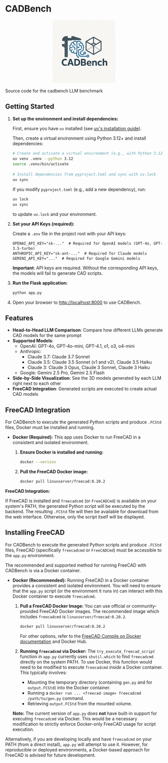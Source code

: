 # CADBench

<p align="center">
  <img src="static/logo.png" alt="CADBench Logo" width="200"/>
</p>

Source code for the cadbench LLM benchmark

## Getting Started

1.  **Set up the environment and install dependencies:**

    First, ensure you have `uv` installed (see [uv's installation guide](https://github.com/astral-sh/uv#installation)).

    Then, create a virtual environment using Python 3.12+ and install dependencies:

    ```bash
    # Create and activate a virtual environment (e.g., with Python 3.12)
    uv venv .venv --python 3.12
    source .venv/bin/activate

    # Install dependencies from pyproject.toml and sync with uv.lock
    uv sync
    ```

    If you modify `pyproject.toml` (e.g., add a new dependency), run:
    ```bash
    uv lock
    uv sync
    ```
    to update `uv.lock` and your environment.

2.  **Set your API Keys (required):**

    Create a `.env` file in the project root with your API keys:

    ```env
    OPENAI_API_KEY="sk-..."  # Required for OpenAI models (GPT-4o, GPT-3.5-turbo)
    ANTHROPIC_API_KEY="sk-ant-..."  # Required for Claude models
    GEMINI_API_KEY="..."  # Required for Google Gemini models
    ```

    **Important**: API keys are required. Without the corresponding API keys, the models will fail to generate CAD scripts.

3.  **Run the Flask application:**

    ```bash
    python app.py
    ```

4.  Open your browser to [http://localhost:8000](http://localhost:8000) to use CADBench.

## Features

- **Head-to-Head LLM Comparison**: Compare how different LLMs generate CAD models for the same prompt
- **Supported Models**:
  - OpenAI: GPT-4o, GPT-4o-mini, GPT-4.1, o1, o3, o4-mini
  - Anthropic: 
    - Claude 3.7: Claude 3.7 Sonnet
    - Claude 3.5: Claude 3.5 Sonnet (v1 and v2), Claude 3.5 Haiku
    - Claude 3: Claude 3 Opus, Claude 3 Sonnet, Claude 3 Haiku
  - Google: Gemini 2.5 Pro, Gemini 2.5 Flash
- **Side-by-Side Visualization**: See the 3D models generated by each LLM right next to each other
- **FreeCAD Integration**: Generated scripts are executed to create actual CAD models

## FreeCAD Integration

For CADBench to execute the generated Python scripts and produce `.FCStd` files, Docker must be installed and running.

*   **Docker (Required):**
    This app uses Docker to run FreeCAD in a consistent and isolated environment.

    1.  **Ensure Docker is installed and running:**
        ```bash
        docker --version
        ```

    2.  **Pull the FreeCAD Docker image:**
        ```bash
        docker pull linuxserver/freecad:0.20.2
        ```

**FreeCAD Integration:**

If FreeCAD is installed and `freecadcmd` (or `FreeCADCmd`) is available on your system's PATH, the generated Python script will be executed by the backend. The resulting `.FCStd` file will then be available for download from the web interface. Otherwise, only the script itself will be displayed.

## Installing FreeCAD

For CADBench to execute the generated Python scripts and produce `.FCStd` files, FreeCAD (specifically `freecadcmd` or `FreeCADCmd`) must be accessible to the `app.py` environment.

The recommended and supported method for running FreeCAD with CADBench is via a Docker container.

*   **Docker (Recommended):**
    Running FreeCAD in a Docker container provides a consistent and isolated environment. You will need to ensure that the `app.py` script (or the environment it runs in) can interact with this Docker container to execute `freecadcmd`.

    1.  **Pull a FreeCAD Docker Image:**
        You can use official or community-provided FreeCAD Docker images. The recommended image which includes `freecadcmd` is `linuxserver/freecad:0.20.2`.
        ```bash
        docker pull linuxserver/freecad:0.20.2
        ```
        For other options, refer to the [FreeCAD Compile on Docker documentation](https://wiki.freecad.org/Compile_on_Docker) and Docker Hub.

    2.  **Running `freecadcmd` via Docker:**
        The `try_execute_freecad_script` function in `app.py` currently uses `shutil.which` to find `freecadcmd` directly on the system PATH. To use Docker, this function would need to be modified to execute `freecadcmd` *inside* a Docker container. This typically involves:
        *   Mounting the temporary directory (containing `gen.py` and for `output.FCStd`) into the Docker container.
        *   Running a `docker run ... <freecad-image> freecadcmd /path/to/gen.py` command.
        *   Retrieving `output.FCStd` from the mounted volume.

    **Note:** The current version of `app.py` does **not** have built-in support for executing `freecadcmd` via Docker. This would be a necessary modification to strictly enforce Docker-only FreeCAD usage for script execution.

Alternatively, if you are developing locally and have `freecadcmd` on your PATH (from a direct install), `app.py` will attempt to use it. However, for reproducible or deployed environments, a Docker-based approach for FreeCAD is advised for future development.
